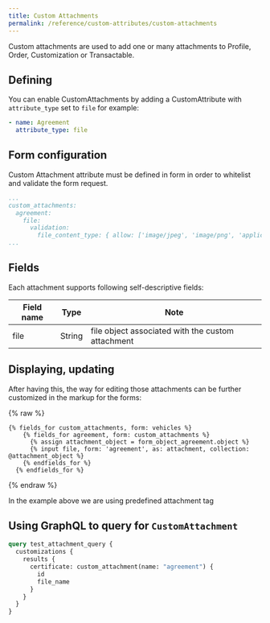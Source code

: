 ```yaml
---
title: Custom Attachments
permalink: /reference/custom-attributes/custom-attachments
---
```


Custom attachments are used to add one or many attachments to Profile, Order, Customization or Transactable.


## Defining

You can enable CustomAttachments by adding a CustomAttribute with `attribute_type` set to `file` for example:

```yml
- name: Agreement
  attribute_type: file
```

## Form configuration

Custom Attachment attribute must be defined in form in order to whitelist and validate the form request.

```yml
...
custom_attachments:
  agreement:
    file:
      validation:
        file_content_type: { allow: ['image/jpeg', 'image/png', 'application/pdf', 'application/msword', 'application/vnd.ms-excel', 'application/vnd.openxmlformats-officedocument.wordprocessingml.document', 'application/vnd.openxmlformats-officedocument.spreadsheetml.sheet'] }
...
```

## Fields

Each attachment supports following self-descriptive fields:

| Field name        | Type   | Note                                                    |
| ----------------- | ------ | --------------------------------------------------------|
| file              | String | file object associated with the custom attachment       |

## Displaying, updating

After having this, the way for editing those attachments can be further customized in the markup for the forms:

{% raw %}
```liquid
{% fields_for custom_attachments, form: vehicles %}
    {% fields_for agreement, form: custom_attachments %}
      {% assign attachment_object = form_object_agreement.object %}
      {% input file, form: 'agreement', as: attachment, collection: @attachment_object %}
    {% endfields_for %}
  {% endfields_for %}
```
{% endraw %}

In the example above we are using predefined attachment tag

## Using GraphQL to query for `CustomAttachment`

```graphql
query test_attachment_query {
  customizations {
    results {
      certificate: custom_attachment(name: "agreement") {
        id
        file_name
      }
    }
  }
}
```
